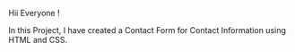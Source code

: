 Hii Everyone !

In this Project, I have created a Contact Form for Contact Information using HTML and CSS. 
